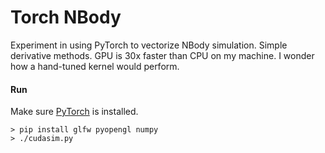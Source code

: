 # Torch NBody

Experiment in using PyTorch to vectorize NBody simulation. Simple derivative methods. GPU is 30x faster than CPU on my machine. I wonder how a hand-tuned kernel would perform.

#### Run
Make sure [PyTorch](http://pytorch.org/) is installed.
```
> pip install glfw pyopengl numpy
> ./cudasim.py
```

